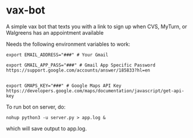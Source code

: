 # vax-bot
A simple vax bot that texts you with a link to sign up when CVS, MyTurn, or Walgreens has an appointment available

Needs the following environment variables to work:

```
export EMAIL_ADDRESS="###" # Your Gmail 

export GMAIL_APP_PASS="###" # Gmail App Specific Password https://support.google.com/accounts/answer/185833?hl=en


export GMAPS_KEY="###" # Google Maps API Key https://developers.google.com/maps/documentation/javascript/get-api-key
```

To run bot on server, do:

```
nohup python3 -u server.py > app.log &
```

which will save output to app.log.

